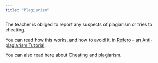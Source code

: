```yaml
---
title: "Plagiarism"
---
```


The teacher is obliged to report any suspects of plagiarism or tries to cheating.

You can read how this works, and how to avoid it, in [Refero – an Anti-plagiarism Tutorial](https://refero.lnu.se/english/).

You can also read here about [Cheating and plagiarism](https://linnestudenterna.se/cheating/).
